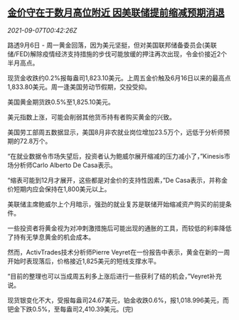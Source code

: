<!--1630976463000-->
[金价守在于数月高位附近 因美联储提前缩减预期消退](https://cn.reuters.com/article/global-precious-metals-0906-mon-idCNKBS2G301E)
------

<div><i>2021-09-07T00:42:26Z</i></div><p>路透9月6日 - 周一黄金回落，因为美元坚挺，但对美国联邦储备委员会(美联储/FED)解除疫情经济支持措施的步伐可能放缓的押注再次出现，令金价接近2个半月高点。</p><p>现货金收跌约0.2%报每盎司1,823.10美元。上周五金价触及6月16日以来的最高点1,833.80美元。周一逢美国劳动节假期，交投受抑。</p><p>美国黄金期货跌0.5%至1,825.10美元。</p><p>美元指数上涨，可能会削弱其他货币持有者购买黄金的兴致。</p><p>美国劳工部周五数据显示，美国8月非农就业岗位增加23.5万个，远低于分析师预期的72.8万个。</p><p>“在就业数据令市场失望后，投资者认为鲍威尔展开缩减的压力减小了，”Kinesis市场分析师Carlo Alberto De Casa表示。</p><p>“缩表可能到12月才展开，这些都是对金价的支持性因素，”De Casa表示，并称金价短期内应会保持在1,800美元以上。</p><p>美联储主席鲍威尔上个月暗示，强劲的就业复苏是联储开始缩减资产购买的前提条件。</p><p>一些投资者将黄金视为对冲刺激措施后可能出现的通胀的工具，而较低的利率降低了持有无孳息黄金的机会成本。</p><p>然而，ActivTrades技术分析师Pierre Veyret在一份报告中表示，黄金在新的一周开始时表现落后，价格接近1,825美元的短线支撑水平。</p><p>“目前的整理也可以当成周五利多上涨后进行一些获利了结的机会，”Veyret补充说。</p><p>现货银变化不大，受报每盎司24.67美元，铂金收跌0.6%，报1,018.996美元，而钯金下跌0.5%，至每盎司2,410.39美元。(完)</p>
